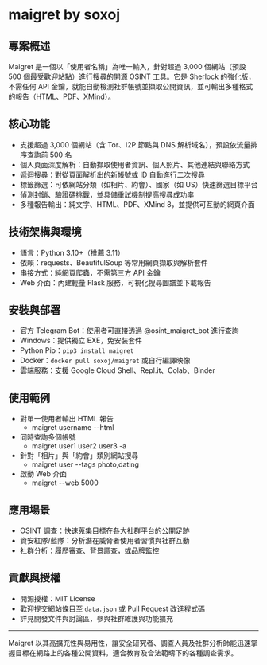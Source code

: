 # maigret by soxoj

## 專案概述
Maigret 是一個以「使用者名稱」為唯一輸入，針對超過 3,000 個網站（預設 500 個最受歡迎站點）進行搜尋的開源 OSINT 工具。它是 Sherlock 的強化版，不需任何 API 金鑰，就能自動檢測社群帳號並擷取公開資訊，並可輸出多種格式的報告（HTML、PDF、XMind）。

## 核心功能
- 支援超過 3,000 個網站（含 Tor、I2P 節點與 DNS 解析域名），預設依流量排序查詢前 500 名  
- 個人頁面深度解析：自動擷取使用者資訊、個人照片、其他連結與聯絡方式  
- 遞迴搜尋：對從頁面解析出的新帳號或 ID 自動進行二次搜尋  
- 標籤篩選：可依網站分類（如相片、約會）、國家（如 US）快速篩選目標平台  
- 偵測封鎖、驗證碼挑戰，並具備重試機制提高搜尋成功率  
- 多種報告輸出：純文字、HTML、PDF、XMind 8，並提供可互動的網頁介面  

## 技術架構與環境
- 語言：Python 3.10+（推薦 3.11）  
- 依賴：requests、BeautifulSoup 等常用網頁擷取與解析套件  
- 串接方式：純網頁爬蟲，不需第三方 API 金鑰  
- Web 介面：內建輕量 Flask 服務，可視化搜尋圖譜並下載報告  

## 安裝與部署
- 官方 Telegram Bot：使用者可直接透過 @osint_maigret_bot 進行查詢  
- Windows：提供獨立 EXE，免安裝套件  
- Python Pip：`pip3 install maigret`  
- Docker：`docker pull soxoj/maigret` 或自行編譯映像  
- 雲端服務：支援 Google Cloud Shell、Repl.it、Colab、Binder  

## 使用範例
- 對單一使用者輸出 HTML 報告  
  - maigret username --html  
- 同時查詢多個帳號  
  - maigret user1 user2 user3 -a  
- 針對「相片」與「約會」類別網站搜尋  
  - maigret user --tags photo,dating  
- 啟動 Web 介面  
  - maigret --web 5000  

## 應用場景
- OSINT 調查：快速蒐集目標在各大社群平台的公開足跡  
- 資安紅隊/藍隊：分析潛在威脅者使用者習慣與社群互動  
- 社群分析：履歷審查、背景調查，或品牌監控  

## 貢獻與授權
- 開源授權：MIT License  
- 歡迎提交網站條目至 `data.json` 或 Pull Request 改進程式碼  
- 詳見開發文件與討論區，參與社群維護與功能擴充  

---

Maigret 以其高擴充性與易用性，讓安全研究者、調查人員及社群分析師能迅速掌握目標在網路上的各種公開資料，適合教育及合法範疇下的各種調查需求。